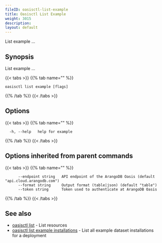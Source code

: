 ```yaml
---
fileID: oasisctl-list-example
title: Oasisctl List Example
weight: 3015
description: 
layout: default
---
```

List example ...

## Synopsis

List example ...

{{< tabs >}}
{{% tab name="" %}}
```
oasisctl list example [flags]
```
{{% /tab %}}
{{< /tabs >}}

## Options

{{< tabs >}}
{{% tab name="" %}}
```
  -h, --help   help for example
```
{{% /tab %}}
{{< /tabs >}}

## Options inherited from parent commands

{{< tabs >}}
{{% tab name="" %}}
```
      --endpoint string   API endpoint of the ArangoDB Oasis (default "api.cloud.arangodb.com")
      --format string     Output format (table|json) (default "table")
      --token string      Token used to authenticate at ArangoDB Oasis
```
{{% /tab %}}
{{< /tabs >}}

## See also

* [oasisctl list]()	 - List resources
* [oasisctl list example installations](oasisctl-list-example-installations)	 - List all example dataset installations for a deployment

